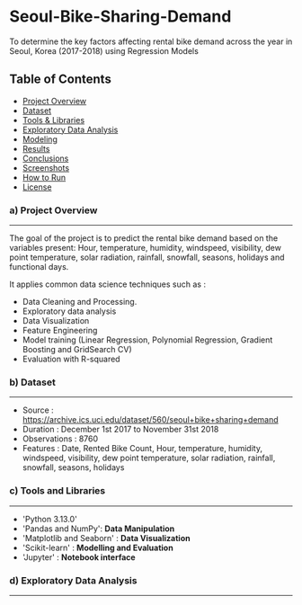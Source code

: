 # Seoul-Bike-Sharing-Demand
To determine the key factors affecting rental bike demand across the year in Seoul, Korea (2017-2018) using Regression Models

##  Table of Contents

- [Project Overview](#project-overview)
- [Dataset](#dataset)
- [Tools & Libraries](#tools--libraries)
- [Exploratory Data Analysis](#exploratory-data-analysis)
- [Modeling](#modeling)
- [Results](#results)
- [Conclusions](#conclusions)
- [Screenshots](#screenshots)
- [How to Run](#how-to-run)
- [License](#license)
  

### a) Project Overview 
----------------------------
The goal of the project is to predict the rental bike demand based on the variables present: Hour, temperature, humidity, windspeed, visibility, dew point temperature, solar radiation, rainfall, snowfall, seasons, holidays
and functional days.

It applies common data science techniques such as :
- Data Cleaning and Processing.
-  Exploratory data analysis
-  Data Visualization
-  Feature Engineering
-  Model training (Linear Regression, Polynomial Regression, Gradient Boosting and GridSearch CV)
-  Evaluation with R-squared

### b) Dataset
------------------------------
- Source : https://archive.ics.uci.edu/dataset/560/seoul+bike+sharing+demand
- Duration : December 1st 2017 to November 31st 2018
- Observations : 8760
- Features : Date, Rented Bike Count, Hour, temperature, humidity, windspeed, visibility, dew point temperature, solar radiation, rainfall, snowfall, seasons, holidays

### c) Tools and Libraries
-----------------------------------------------
- 'Python 3.13.0'
- 'Pandas and NumPy': **Data Manipulation**
- 'Matplotlib and Seaborn' : **Data Visualization**
- 'Scikit-learn' : **Modelling and Evaluation**
- 'Jupyter' : **Notebook interface**

### d) Exploratory Data Analysis
-------------------------------------------------

  

  
